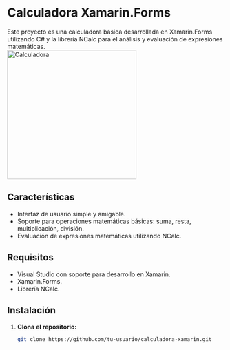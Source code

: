 # Calculadora Xamarin.Forms

Este proyecto es una calculadora básica desarrollada en Xamarin.Forms utilizando C# y la librería NCalc para el análisis y evaluación de expresiones matemáticas.
<br>
<img src="https://github.com/user-attachments/assets/99df7e7f-c32d-4d3a-acc9-bfbc4c797726" alt="Calculadora" width="300"/>


## Características

- Interfaz de usuario simple y amigable.
- Soporte para operaciones matemáticas básicas: suma, resta, multiplicación, división.
- Evaluación de expresiones matemáticas utilizando NCalc.

## Requisitos

- Visual Studio con soporte para desarrollo en Xamarin.
- Xamarin.Forms.
- Librería NCalc.

## Instalación

1. **Clona el repositorio:**
   ```sh
   git clone https://github.com/tu-usuario/calculadora-xamarin.git
